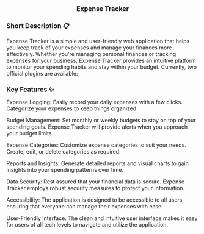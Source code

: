 <div align='center' > 
   <h1 style="font-size:larger;" > Expense Tracker </h1>
</div>

<h1 style="font-size:larger;" >Short Description 📋</h1>

Expense Tracker is a simple and user-friendly web application that helps you keep track of your expenses and manage your finances more effectively. Whether you're managing personal finances or tracking expenses for your business, Expense Tracker provides an intuitive platform to monitor your spending habits and stay within your budget.
Currently, two official plugins are available:

<h1 style="font-size:larger;">Key Features ✨</h1>

Expense Logging: Easily record your daily expenses with a few clicks. Categorize your expenses to keep things organized.

Budget Management: Set monthly or weekly budgets to stay on top of your spending goals. Expense Tracker will provide alerts when you approach your budget limits.

Expense Categories: Customize expense categories to suit your needs. Create, edit, or delete categories as required.

Reports and Insights: Generate detailed reports and visual charts to gain insights into your spending patterns over time. 

Data Security: Rest assured that your financial data is secure. Expense Tracker employs robust security measures to protect your information.

Accessibility: The application is designed to be accessible to all users, ensuring that everyone can manage their expenses with ease.

User-Friendly Interface: The clean and intuitive user interface makes it easy for users of all tech levels to navigate and utilize the application.

